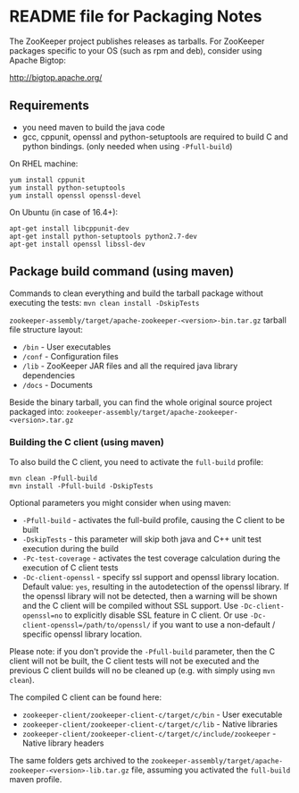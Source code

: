 # README file for Packaging Notes

The ZooKeeper project publishes releases as tarballs.  For ZooKeeper packages
specific to your OS (such as rpm and deb), consider using Apache Bigtop:

http://bigtop.apache.org/


## Requirements

- you need maven to build the java code
- gcc, cppunit, openssl and python-setuptools are required to build C and python bindings. (only needed when using `-Pfull-build`)

On RHEL machine:

```
yum install cppunit
yum install python-setuptools
yum install openssl openssl-devel
```

On Ubuntu (in case of 16.4+):

```
apt-get install libcppunit-dev
apt-get install python-setuptools python2.7-dev
apt-get install openssl libssl-dev
```


## Package build command (using maven)

Commands to clean everything and build the tarball package without executing the tests: `mvn clean install -DskipTests`


`zookeeper-assembly/target/apache-zookeeper-<version>-bin.tar.gz` tarball file structure layout:

- `/bin`    - User executables
- `/conf`   - Configuration files
- `/lib`    - ZooKeeper JAR files and all the required java library dependencies
- `/docs`   - Documents
  
Beside the binary tarball, you can find the whole original source project packaged into: 
`zookeeper-assembly/target/apache-zookeeper-<version>.tar.gz`


### Building the C client (using maven)

To also build the C client, you need to activate the `full-build` profile:
 
```
mvn clean -Pfull-build
mvn install -Pfull-build -DskipTests
```

Optional parameters you might consider when using maven:
-  `-Pfull-build`         -   activates the full-build profile, causing the C client to be built
-  `-DskipTests`          -   this parameter will skip both java and C++ unit test execution during the build
-  `-Pc-test-coverage`    -   activates the test coverage calculation during the execution of C client tests
-  `-Dc-client-openssl`   -   specify ssl support and openssl library location. Default value: `yes`, resulting in 
                              the autodetection of the openssl library. If the openssl library will not be detected, 
                              then a warning will be shown and the C client will be compiled without SSL support.
                              Use `-Dc-client-openssl=no` to explicitly disable SSL feature in C client. Or use 
                              `-Dc-client-openssl=/path/to/openssl/` if you want to use a non-default / specific 
                              openssl library location.
    
Please note: if you don't provide the `-Pfull-build` parameter, then the C client will not be built, the C client tests
will not be executed and the previous C client builds will no be cleaned up (e.g. with simply using `mvn clean`).

The compiled C client can be found here: 
- `zookeeper-client/zookeeper-client-c/target/c/bin`                 - User executable
- `zookeeper-client/zookeeper-client-c/target/c/lib`                 - Native libraries
- `zookeeper-client/zookeeper-client-c/target/c/include/zookeeper`   - Native library headers

The same folders gets archived to the `zookeeper-assembly/target/apache-zookeeper-<version>-lib.tar.gz` file, assuming 
you activated the `full-build` maven profile.
